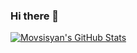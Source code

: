 ### Hi there 👋

[![Movsisyan's GitHub Stats](https://github-readme-stats.vercel.app/api?username=MovsisyanM)](https://github.com/anuraghazra/github-readme-stats)

<!--
**MovsisyanM/MovsisyanM** is a ✨ _special_ ✨ repository because its `README.md` (this file) appears on your GitHub profile.

Here are some ideas to get you started:

- 🔭 I’m currently working on ...
- 🌱 I’m currently learning ...
- 👯 I’m looking to collaborate on ...
- 🤔 I’m looking for help with ...
- 💬 Ask me about ...
- 📫 How to reach me: ...
- ⚡ Fun fact: ...
-->
